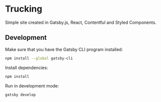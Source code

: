 # Trucking

Simple site created in Gatsby.js, React, Contentful and Styled Components.

## Development

Make sure that you have the Gatsby CLI program installed:

```sh
npm install --global gatsby-cli
```

Install dependencies:

```sh
npm install
```

Run in development mode:

```sh
gatsby develop
```
